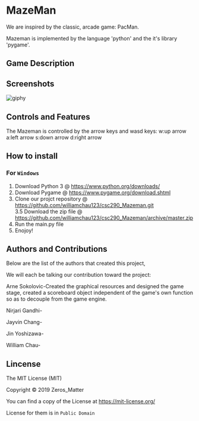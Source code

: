 # MazeMan

We are inspired by the classic, arcade game: PacMan. 

Mazeman is implemented by the language 'python' and the it's library 'pygame'.

## Game Description


## Screenshots

![giphy](https://media.giphy.com/media/PmMYKs55axgEC9Ru0X/giphy.gif)

## Controls and Features

The Mazeman is controlled by the arrow keys and wasd keys:
w:up arrow
a:left arrow
s:down arrow
d:right arrow

## How to install

### For `Windows`
1. Download Python 3 @ https://www.python.org/downloads/
2. Download Pygame @ https://www.pygame.org/download.shtml
3. Clone our projct repository @ https://github.com/williamchau123/csc290_Mazeman.git \
3.5 Download the zip file @ https://github.com/williamchau123/csc290_Mazeman/archive/master.zip
4. Run the main.py file
5. Enojoy!

## Authors and Contributions

Below are the list of the authors that created this project,

We will each be talking our contribution toward the project:

Arne Sokolovic-Created the graphical resources and designed the game stage, created a scoreboard object independent of the game's own function so as to decouple from the game engine.

Nirjari Gandhi-

Jayvin Chang-

Jin Yoshizawa-

William Chau-



## Lincense

The MIT License (MIT)

Copyright © 2019 Zeros_Matter

You can find a copy of the License at https://mit-license.org/

License for them is in `Public Domain`
